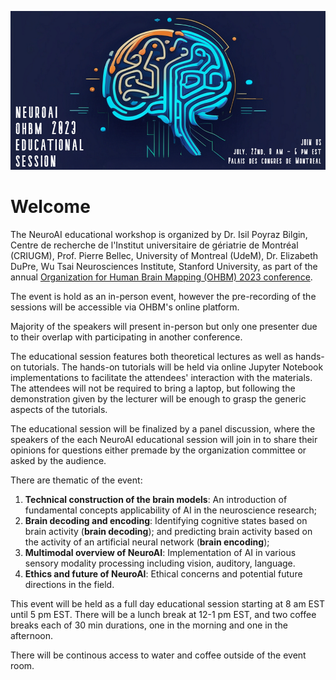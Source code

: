 ![](./banner.png)

# Welcome
The NeuroAI educational workshop is organized by Dr. Isil Poyraz Bilgin, Centre de recherche de l'Institut universitaire de gériatrie de Montréal (CRIUGM), Prof. Pierre Bellec, University of Montreal (UdeM), Dr. Elizabeth DuPre, Wu Tsai Neurosciences Institute, Stanford University, as part of the annual [Organization for Human Brain Mapping (OHBM) 2023 conference](https://www.humanbrainmapping.org/i4a/pages/index.cfm?pageid=4204).

The event is hold as an in-person event, however the pre-recording of the sessions will be accessible via OHBM's online platform. 

Majority of the speakers will present in-person but only one presenter due to their overlap with participating in another conference. 

The educational session features both theoretical lectures as well as hands-on tutorials. The hands-on tutorials will be held via online Jupyter Notebook implementations to facilitate the attendees' interaction with the materials. The attendees will not be required to bring a laptop, but following the demonstration given by the lecturer will be enough to grasp the generic aspects of the tutorials. 

The educational session will be finalized by a panel discussion, where the speakers of the each NeuroAI educational session will join in to share their opinions for questions either premade by the organization committee or asked by the audience.

There are thematic of the event: 

1. **Technical construction of the brain models**: An introduction of fundamental concepts applicability of AI in the neuroscience research;
2. **Brain decoding and encoding**: Identifying cognitive states based on brain activity (**brain decoding**); and predicting brain activity based on the activity of an artificial neural network (**brain encoding**);
3. **Multimodal overview of NeuroAI**: Implementation of AI in various sensory modality processing including vision, auditory, language.
4. **Ethics and future of NeuroAI**: Ethical concerns and potential future directions in the field.


This event will be held as a full day educational session starting at 8 am EST until 5 pm EST. There will be a lunch break at 12-1 pm EST, and two coffee breaks each of 30 min durations, one in the morning and one in the afternoon.

There will be continous access to water and coffee outside of the event room. 
